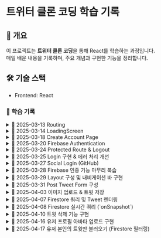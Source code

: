 # 트위터 클론 코딩 학습 기록  

## 📌 개요  
이 프로젝트는 **트위터 클론 코딩**을 통해 React를 학습하는 과정입니다.  
매일 배운 내용을 기록하며, 주요 개념과 구현한 기능을 정리합니다.  

## 🛠️ 기술 스택  
- Frontend: React  

### 📆 학습 기록  

<details>
  <summary>📅 2025-03-13  Routing</summary>

- React Router 설정 (`react-router-dom` 활용)  
- `createBrowserRouter`를 사용한 라우팅 구조 생성  
- `Outlet`을 활용한 레이아웃 컴포넌트 적용  
- 로그인 및 회원가입 페이지는 레이아웃에서 제외  
- `styled-components`를 사용한 글로벌 스타일 적용 (`createGlobalStyle`)  

</details>

<details>
  <summary>📅 2025-03-14  LoadingScreen</summary>

- **Firebase Authentication을 위한 로딩 처리 로직 추가**  
  - `isLoading` 상태(`useState`)를 활용하여 초기값을 `true`로 설정  
  - Firebase가 사용자 인증 정보를 확인할 시간을 확보하기 위해 `async` 함수 `init` 생성  
  - `useEffect`를 사용하여 컴포넌트 마운트 시 `init` 실행 → Firebase 확인 후 `isLoading`을 `false`로 변경  
  - `isLoading` 값에 따라 **로딩 화면 (`LoadingScreen`) 또는 `RouterProvider` 렌더링**  

#### 🆕 새롭게 알게 된 개념  

<details>
  <summary>1. &lt;Wrapper&gt; 태그</summary>

- `styled-components`를 사용할 때, **스타일이 적용된 컨테이너 컴포넌트**로 활용됨.  
- `div` 대신 **`styled.div`를 생성하여** `Wrapper`처럼 사용 가능.  
- 일반적으로 **레이아웃을 잡거나 특정 스타일을 적용할 때 유용**함.  

</details>

<details>
  <summary>2. `useEffect(() => { init(); }, []);` 구조</summary>

- `useEffect`는 **리액트 컴포넌트가 렌더링될 때 실행되는 사이드 이펙트 처리용 함수**.  
- 위 코드의 역할:  
  1. **컴포넌트가 처음 렌더링될 때(`[]` 의존성 배열이 빈 배열이므로)** `init()` 함수를 실행.  
  2. `init()`은 Firebase가 사용자 정보를 확인하는 **비동기 함수**.  
  3. Firebase 확인이 끝나면 `isLoading` 상태를 `false`로 변경.  
- 핵심 개념:  
  - `useEffect`의 **두 번째 인자로 빈 배열 `[]`을 넘기면, 마운트 시 한 번만 실행됨**.  
  - `useEffect` 내부에서 `init()` 호출 → **초기 설정 및 비동기 데이터 로딩 처리 가능**.  

</details>

</details>

<details>
  <summary>📅 2025-03-18  Create Account Page</summary>

- **회원가입 페이지 UI 및 입력 로직 구현**  
  - `styled-components`를 활용하여 **Wrapper, Form, Input 컴포넌트 생성**  
  - `useState`를 활용하여 **name, email, password 상태 관리**  
  - `onChange` 이벤트 핸들러를 활용하여 **입력값을 상태와 연결**  
  - `onSubmit` 이벤트 핸들러를 활용하여 **폼 제출 시 값 확인 (console.log)**  

- **회원가입 로딩 상태 처리**  
  - `isLoading` 상태(`useState`)를 활용하여 **회원가입 중 로딩 화면 표시**  
  - `try-catch-finally` 블록을 활용하여 **Firebase 연동 시 로딩 상태 변경**  
  - 에러 발생 시 **에러 메시지 상태(`error`) 추가 및 화면에 표시**  

- **스타일링 개선 (CSS 적용)**  
  - `styled-components`를 활용하여 **입력 필드 및 버튼 스타일 적용**  
  - `Wrapper`를 사용해 **회원가입 페이지를 화면 중앙에 정렬**  
  - `input[type="submit"]`에 **hover 효과 추가 (opacity 조정)**  

#### 🆕 새롭게 알게 된 개념  

<details>
  <summary>4. `e.preventDefault();` 를 사용한 새로고침 방지</summary>

- `e.preventDefault();`는 **HTML 폼이 기본적으로 실행하는 새로고침 동작을 막아주는 역할**을 함.  
- 폼이 제출될 때 페이지가 리로드되지 않도록 하여 **비동기 처리(Firebase 연동 등)를 원활하게 수행할 수 있음**.  
- `onSubmit` 이벤트 핸들러에서 호출하여 **입력된 데이터를 유지한 상태로 처리 가능**.  

```jsx
const onSubmit = (event) => {
  event.preventDefault(); // 폼 제출 시 새로고침 방지
  console.log(name, email, password);
};
```
</details>

</details>

 <details>
  <summary>📅 2025-03-20  Firebase Authentication</summary>

- **Firebase를 활용한 회원가입 기능 구현**  
  - `createUserWithEmailAndPassword`를 사용하여 **Firebase 인증으로 사용자 계정 생성**  
  - `updateProfile`을 사용하여 **사용자의 Display Name 설정**  
  - `navigate`를 활용하여 **회원가입 완료 후 홈 화면으로 이동**  

- **회원가입 로딩 상태 처리**  
  - `isLoading` 상태(`useState`)를 활용하여 **회원가입 중 로딩 화면 표시**  
  - `try-catch-finally` 블록을 활용하여 **Firebase 연동 시 로딩 상태 변경**  
  - 에러 발생 시 **에러 메시지 상태(`error`) 추가 및 화면에 표시**  

- **회원가입 입력값 유효성 검사**  
  - `name`, `email`, `password`가 비어 있는지 확인하고 비어 있으면 회원가입 진행하지 않음  
  - `isLoading` 상태가 `true`일 때 중복 제출 방지  

- **회원가입 성공 후 자동 로그인 처리**  
  - Firebase는 `createUserWithEmailAndPassword`를 사용하면 **자동으로 로그인된 상태**가 됨  
  - `updateProfile`을 사용하여 사용자 프로필 업데이트 가능  

#### 🆕 새롭게 알게 된 개념  

<details>
  <summary>1. `createUserWithEmailAndPassword` 를 사용한 Firebase 회원가입</summary>

- `createUserWithEmailAndPassword(auth, email, password)`를 사용하면 **Firebase에서 계정을 생성**할 수 있음.  
- 계정 생성이 완료되면 **사용자는 자동으로 로그인됨**.  
- `try-catch` 문을 활용하여 **계정 생성 오류를 감지하고 처리** 가능.  

```jsx
const onSubmit = async (event) => {
  event.preventDefault();
  if (!name || !email || !password || isLoading) return;

  setIsLoading(true);
  try {
    const userCredential = await createUserWithEmailAndPassword(auth, email, password);
    console.log("User created:", userCredential.user);

    // 사용자 프로필 업데이트
    await updateProfile(userCredential.user, { displayName: name });

    // 회원가입 후 홈으로 이동
    navigate("/");
  } catch (error) {
    console.error("Error creating user:", error);
  } finally {
    setIsLoading(false);
  }
};
```
 </details>
</details>

<details>
  <summary>📅 2025-03-24  Protected Route & Logout</summary>

- **Protected Route 컴포넌트 구현**  
  - `auth.currentUser`를 통해 사용자가 로그인했는지 여부 확인  
  - 로그인 상태가 아니라면 `<Navigate to="/login" />`을 통해 **로그인 페이지로 리디렉션**  
  - 로그인 상태라면 `children`을 반환하여 **보호된 페이지 표시**  
  - `Layout` 컴포넌트를 `ProtectedRoute`로 감싸 **Home / Profile 등 하위 경로를 한 번에 보호**  

- **로그아웃 기능 추가**  
  - `signOut(auth)`를 호출하여 **Firebase에서 사용자 로그아웃 처리**  
  - 로그아웃 후 페이지 새로고침 시 자동으로 **로그인 페이지로 이동**됨 (`ProtectedRoute` 덕분)  
  - Home 페이지에 테스트용 로그아웃 버튼 구현  

---

🌟 **Protected Route의 개념**

- `ProtectedRoute`는 **특정 조건을 만족한 사용자만 특정 페이지에 접근할 수 있도록 보호하는 컴포넌트**  
- 주로 인증(로그인) 여부, 사용자 권한, 구독 상태 등의 조건을 기반으로 접근 제어를 수행
- 조건을 만족하지 않으면 다른 페이지(예: 로그인, 접근 거부 페이지 등)로 리디렉션
- 리액트의 `children` 속성을 통해 **내부에 감싸진 컴포넌트를 조건 만족 시에만 렌더링**

```tsx
export default function ProtectedRoute({ children }: { children: React.ReactNode }) {
  const user = auth.currentUser;

  if (user === null) {
    return <Navigate to="/login" />;
  }

  return children;
}
```
 </details>
</details>
<details>
  <summary>📅 2025-03-25  Login 구현 & 에러 처리 개선</summary>

- **회원가입/로그인 시 에러 처리 로직 개선**  
  - `try-catch` 블록을 통해 Firebase 에러를 포착하고 사용자에게 알림 표시  
  - 기존 `setError(message)` 방식 대신, **더 사용자 친화적인 메시지 출력 구조 구상**  
  - 에러가 발생한 경우 `instanceof FirebaseError`로 구분 후 `error.code`, `error.message` 추출 가능

- **로그인 기능 구현 (`signInWithEmailAndPassword`)**  
  - 이메일/비밀번호가 비어 있거나 `isLoading` 상태일 경우 제출 방지  
  - 로그인 성공 시 홈 화면으로 이동 (`navigate("/")`)  
  - 로그인 실패 시 Firebase에서 제공하는 메시지를 출력  

- **회원가입/로그인 전환 링크 추가 (`Link` 컴포넌트 사용)**  
  - 로그인 페이지에 “계정이 없으신가요?” → 회원가입 페이지로 이동  
  - 회원가입 페이지에 “이미 계정이 있으신가요?” → 로그인 페이지로 이동  
  - 중복되는 스타일 요소는 `auth-components.ts`에 공통화하여 재사용  

---

🎯 **Toast를 활용한 사용자 친화적 에러 표시 적용**
설치 명령어:

```bash
npm install react-toastify
```

- `react-toastify`를 도입하여 사용자에게 **더 직관적이고 눈에 띄는 에러 메시지 제공**
- 기존의 `<Error>{error}</Error>` 렌더링 방식보다 유지보수성과 UX 측면에서 향상됨

```tsx
import { toast } from "react-toastify";
import "react-toastify/dist/ReactToastify.css";

try {
  // Firebase 로그인/회원가입 로직
} catch (error) {
  if (error instanceof FirebaseError) {
    toast.error(error.message); // 사용자에게 에러 메시지를 띄움
  }
}
```
- `App.tsx` 또는 루트 컴포넌트에 `<ToastContainer />`를 추가하여 어느 컴포넌트에서도 토스트 메시지 출력 가능

```tsx
import { ToastContainer } from "react-toastify";

function App() {
  return (
    <>
      <RouterProvider router={router} />
      <ToastContainer />
    </>
  );
}
```

✅ 장점

에러가 화면 상단에 애니메이션과 함께 표시되어 가시성 증가

로그인/회원가입 화면의 코드가 더 깔끔해지고 단순해짐

사용자 경험(UX) 관점에서도 긍정적 효과

🆕 새롭게 알게 된 개념
<details> <summary>1. `instanceof`를 사용한 에러 타입 구분</summary>
instanceof 키워드를 사용하면 특정 객체가 어떤 클래스의 인스턴스인지 확인할 수 있음

Firebase에서 발생한 에러가 FirebaseError 클래스의 인스턴스인지 확인하여 에러를 선별적으로 처리 가능

```tsx
if (error instanceof FirebaseError) {
  toast.error(error.message);
}
```
</details> <details> <summary>2. `Switcher` 태그를 활용한 로그인/회원가입 페이지 전환</summary>
styled-components로 만든 Switcher 컴포넌트를 사용해
회원가입 ↔ 로그인 페이지 간 이동을 유도하는 UI 구성 요소 구현

```tsx
<Switcher>
  계정이 없으신가요? <Link to="/create-account">회원가입</Link>
</Switcher>
```
컴포넌트화하여 로그인/회원가입 페이지 모두에서 재사용 가능하며 스타일 유지도 쉬움

</details> </details> 

<details>
  <summary>📅 2025-03-27  Social Login (GitHub)</summary>

- **GitHub 소셜 로그인 연동 (Firebase Authentication)**  
  - Firebase 콘솔의 **Authentication > Sign-in method**에서 GitHub 로그인 활성화  
  - GitHub 개발자 설정에서 OAuth 앱 등록 (`https://github.com/settings/developers`)  
    - 콜백 URL은 Firebase에서 제공하는 주소 사용  
    - Client ID, Client Secret을 Firebase에 등록 후 저장

- **GitHub 로그인 버튼 컴포넌트 생성**  
  - `public/` 디렉토리에 GitHub SVG 아이콘 추가  
  - `styled-components`로 스타일링된 버튼 구현  
  - `login` 및 `create-account` 페이지에 GitHub 버튼 삽입

- **Firebase GitHub Provider로 로그인 처리 구현**  
  - `GitHubAuthProvider` 인스턴스 생성  
  - `signInWithPopup(auth, provider)` 또는 `signInWithRedirect(auth, provider)` 사용 가능  
  - 로그인 성공 시 `navigate("/")`를 통해 홈으로 리디렉션  
  - 로그인 실패 시 콘솔에 에러 출력 (`popup-cancelled`, `auth/account-exists-with-different-credential` 등)

- **주의 사항**  
  - 동일한 이메일로 이미 가입된 계정이 있다면 **다른 자격 증명 충돌 에러 발생**  
  - Firebase 콘솔에서 GitHub 로그인을 활성화하지 않으면 로그인 시도 자체가 실패함

- **결과**
  - 이메일/비밀번호 없이 **GitHub 계정만으로 로그인 가능**
  - 기존 로그인 흐름에 **소셜 로그인 옵션이 추가됨**으로써 사용자 접근성 향상  
  - 인증 완료 후 홈으로 리디렉션되어 정상 로그인 상태 유지 확인

</details>

<details>
  <summary>📅 2025-03-28  Firebase 인증 기능 마무리 복습</summary>

---

### 🔑 Firebase `auth` 객체에서 자주 사용하는 메서드

| 메서드 | 설명 |
|--------|------|
| `auth.currentUser` | 현재 로그인된 사용자 정보 (없으면 `null`) |
| `signInWithEmailAndPassword(auth, email, password)` | 이메일/비밀번호로 로그인 |
| `createUserWithEmailAndPassword(auth, email, password)` | 이메일/비밀번호로 회원가입 |
| `updateProfile(user, { displayName })` | 사용자 프로필 이름 설정 |
| `signOut(auth)` | 로그아웃 처리 |
| `sendPasswordResetEmail(auth, email)` | 비밀번호 재설정 이메일 발송 |

---

### ⏳ 비동기 처리 흐름

- 회원가입 및 로그인 요청은 **`async/await + try-catch`** 조합으로 처리
- `isLoading` 상태를 통해 요청 중 중복 클릭 방지 및 로딩 처리
- `useEffect(() => { init(); }, [])`로 초기 로그인 상태 확인

---

### 🎨 styled-components 사용 이유

- 기존 CSS 파일보다 **컴포넌트 단위로 스타일을 관리**할 수 있어 유지보수가 용이함  
- JS 안에서 스타일을 선언할 수 있어 **조건부 스타일링, 재사용성**이 뛰어남  
- 여러 페이지에서 공통 사용되는 폼 UI 구성요소들을 **분리 및 재사용** 가능

---

### 💡 상태(state) 한 줄로 줄이기 팁

> 여러 개의 상태값을 객체로 묶어서 간결하게 관리 가능

```tsx
const [form, setForm] = useState({
  name: "",
  email: "",
  password: "",
  isLoading: false,
  error: "",
});
```
```tsx
// 업데이트 예시
setForm(prev => ({ ...prev, email: "example@email.com" }));
상태 관리를 하나의 객체로 합치면 가독성과 확장성 모두 향상됨
```
</details> 

<details>
  <summary>📅 2025-03-29  Layout 구성 및 내비게이션 바 구현</summary>

- **로그인 후 사용자 화면에 고정될 내비게이션 바(UI) 구성**  
  - `Layout` 컴포넌트에 `Wrapper`와 `Menu`, `MenuItem` 구조로 좌측 고정 바 생성  
  - `Home`, `Profile`, `Logout` 아이콘을 **[HeroIcons](https://heroicons.com/)** 에서 SVG로 가져와 적용  
  - `Link` 컴포넌트를 활용하여 페이지 이동 (홈/프로필), 로그아웃은 버튼 처리  
  - 로그아웃 클릭 시 `window.confirm()`을 사용해 **사용자 확인 후** 로그아웃 처리  

- **스타일 구성 (`styled-components`)**
  - `Wrapper`: `display: grid;`, `grid-template-columns: 1fr 4fr`로 **좌우 영역 분할**  
  - `Menu`: `display: flex;`, `flex-direction: column;` 으로 **세로 정렬된 버튼 구성**  
  - `MenuItem`: 원형 버튼 형태 (`border-radius: 50%`, `width/height: 50px`)  

- **로그아웃 처리 흐름**
  - 클릭 시 `window.confirm()`으로 확인 팝업 출력  
  - 확인 시 `await signOut(auth)` → `navigate("/login")`  

---

### 🆕 새롭게 알게 된 개념

<details>
  <summary>1. `grid-template-columns`를 사용한 CSS Grid 레이아웃</summary>

- `grid-template-columns`는 CSS Grid에서 **각 열의 비율 또는 크기를 지정**하는 속성  
- 예시: `grid-template-columns: 1fr 4fr`  
  - 전체 화면을 5등분하여, 왼쪽은 `1`, 오른쪽은 `4` 비율로 너비를 나눔  
  - **사이드바 + 본문 구성**에 유용함  
- 함께 사용된 속성 예시:

```tsx
const Wrapper = styled.div`
  display: grid;
  grid-template-columns: 1fr 4fr;
  gap: 20px;
  padding: 50px 0;
  max-width: 860px;
  width: 100%;
`;
```
</details> 
</details>

<details>
  <summary>📅 2025-03-31  Post Tweet Form 구성</summary>

### 📌 구현한 내용

- **트윗 작성 폼(PostTweetForm) 컴포넌트 구현**  
  - `<textarea>`를 사용하여 트윗 내용 입력 가능  
  - 이미지 파일 첨부 기능 추가 (`input type="file"` + `label` 클릭으로 연결)  
  - 작성 버튼과 첨부 버튼에 스타일 적용 (`styled-components`)  

- **입력 상태 관리 (State)**  
  - `useState`로 `tweet`, `file`, `isLoading` 상태 관리  
  - `onChange` 이벤트로 텍스트 입력 및 파일 첨부 처리  

- **조건부 렌더링**  
  - 첨부된 파일 유무에 따라 `"Add Photo"` → `"Photo Added"` 텍스트 전환  
  - `accept="image/*"`로 이미지 파일만 허용  
  - `rows`, `maxLength`를 통해 텍스트 입력 크기 제한  

---

### 🆕 새롭게 알게 된 개념
<details>

#### ⭐ `htmlFor="file"`의 의미
- `<label>` 요소에 `htmlFor="file"`을 설정하면  
  해당 `label` 클릭 시 `id="file"`을 가진 `<input>` 요소가 클릭됨  
- 즉, **기본 파일 업로드 UI 대신 커스텀 버튼(`label`)으로 파일 업로드 트리거 가능**  
- 실제 `<input type="file">`은 `display: none`으로 숨기고 UI는 `label`로 대체함

```tsx
<label htmlFor="file">Add Photo</label>
<input type="file" id="file" accept="image/*" style={{ display: "none" }} />
```

---

#### ⭐ `accept="image/*"`의 의미
- `input`의 `accept` 속성은 **업로드할 수 있는 파일의 형식을 제한**함  
- `"image/*"`은 **모든 이미지 확장자(jpg, png, gif 등)를 허용**하는 의미  
- 사용자가 다른 형식(PDF 등)을 첨부하려고 하면 브라우저가 제한함

```tsx
<input type="file" accept="image/*" />
```

</details>
</details>

<details>
  <summary>📅 2025-04-03  이미지 업로드 & 트윗 저장</summary>

- **Firebase Storage & Firestore 연동하여 이미지 포함 트윗 저장**  
  - 트윗 작성 시 사용자가 사진을 첨부했다면, 해당 이미지를 Firebase Storage에 업로드  
  - 업로드한 이미지의 **Download URL을 Firestore 문서에 추가**하여 트윗 내용과 함께 저장  

- **업로드 경로 설계**  
  - `tweets/{username}_{userId}/{doc.id}` 형태로 저장  
  - 사용자별로 폴더 분리하여 트윗 이미지 관리  

- **Firestore 문서 업데이트 흐름**  
  - `addDoc()`으로 트윗 생성 → 트윗 ID 확보  
  - `uploadBytes()`로 Storage에 이미지 업로드  
  - `getDownloadURL()`로 이미지 URL 확보  
  - `updateDoc()`으로 해당 트윗 문서에 이미지 URL 추가

- **트윗 완료 후 상태 초기화 처리**  
  - `setTweet("")`, `setFile(null)`로 입력 필드 초기화

---

### 🔄 트윗 + 이미지 저장 흐름 요약

```tsx
const locationRef = ref(storage, `tweets/${user.displayName}_${user.uid}/${doc.id}`);
await uploadBytes(locationRef, file);
const url = await getDownloadURL(locationRef);
await updateDoc(doc, { photo: url });
```

---

### 📌 `required` 속성의 개념

- `required`는 **HTML의 유효성 검사 속성 중 하나**
- 해당 입력 필드에 **값이 입력되지 않으면 폼 제출을 막음**
- 브라우저가 자동으로 "이 필드를 입력하세요"와 같은 메시지를 보여줌  
- 주로 사용자 입력이 **반드시 필요한 경우에 사용**

```html
<input type="text" required />
```

예시: 사용자가 아무것도 입력하지 않고 폼을 제출하려 할 때, 제출이 중단됨

</details>



<details>
<summary>📆 2025-04-07 Firestore 쿼리 및 Tweet 렌더링  </summary>

- **Firestore에서 트윗 데이터 가져오기**
  - `getDocs()`와 `query()` 조합을 통해 Firestore의 `tweets` 컬렉션에서 데이터 조회
  - `orderBy("createdAt", "desc")`로 최신순 정렬
  - `snapshot.docs.map()`을 활용해 데이터 가공 후 `useState`로 상태 업데이트  

- **타입 정의 및 상태 관리**
  - `interface ITweet` 정의하여 트윗 데이터의 타입 명세
  - `useState<ITweet[]>`로 트윗 리스트 상태 관리  

- **`Tweet` 컴포넌트 분리 및 렌더링**
  - `Tweet.tsx` 생성하여 트윗 단일 UI 렌더링 컴포넌트 구현
  - `props`로 트윗 내용, 유저명, 이미지 등을 전달 받아 렌더링
  - `map()`을 통해 리스트 렌더링 시 `key`로 `tweet.id` 활용  

- **UI 구성**
  - `styled-components`를 활용한 `Wrapper`, `Username`, `Payload`, `Photo` 등의 UI 스타일 적용  
  - `grid-template-columns`를 사용한 트윗 배치 구성  

---

### 새롭게 알게 된 개념

<details>
  <summary>`grid-template-rows` + `overflow-y: scroll`을 활용한 레이아웃</summary>

- 상단에 트윗 작성 폼 고정, 하단 트윗 리스트만 스크롤 되도록 설정  
- `grid-template-rows: 1fr 5fr` + `overflow-y: scroll` 조합 활용  
</details>
</details>

<details>
<summary>📆 2025-04-08 Firestore 실시간 쿼리 (`onSnapshot`)  </summary>

### 🔄 실시간 데이터 구독 기능 구현

- `getDocs()` 대신 `onSnapshot()`을 사용하여 **쿼리 결과에 대한 실시간 구독** 구현
- Firestore에서 데이터 **추가 / 수정 / 삭제 시 자동 반영**
- `useEffect` 내에서 `onSnapshot()` 호출 → **마운트 시 구독 시작, 언마운트 시 구독 해제**

```tsx
useEffect(() => {
  const unsubscribe = onSnapshot(tweetsQuery, (snapshot) => {
    const tweets = snapshot.docs.map((doc) => {
      const { tweet, createdAt, userId, username, photo } = doc.data();
      return {
        id: doc.id,
        tweet,
        createdAt,
        userId,
        username,
        photo,
      };
    });
    setTweets(tweets);
  });

  return () => {
    // 언마운트 시 실시간 구독 해제 (cleanup)
    unsubscribe();
  };
}, []);
```

---

### ⚠️ 성능 고려: `limit()` 적용

- **불필요한 데이터 과다 수신 방지**를 위해 `limit()` 사용
- 예: `limit(25)` → 최근 25개 트윗만 조회

```tsx
const tweetsQuery = query(
  collection(database, "tweets"),
  orderBy("createdAt", "desc"),
  limit(25)
);
```

---

### 새롭게 알게 된 개념

<details>
  <summary>1. `teardown` / `cleanup` 함수</summary>

- `useEffect`에서 **리턴하는 함수는 컴포넌트 언마운트 시 실행됨**
- 실시간 구독(`onSnapshot`) 또는 이벤트 리스너 제거 시 사용
- **메모리 누수 방지** 및 **불필요한 구독 제거**를 위해 필수

```tsx
useEffect(() => {
  const unsubscribe = onSnapshot(...);
  return () => {
    unsubscribe(); // 컴포넌트가 사라질 때 구독 해제
  };
}, []);
```

</details>

<details>
  <summary>2. `await`의 사용 이유</summary>

- `onSnapshot` 자체는 **비동기 함수가 아니므로 `await`가 필요하지 않음**
- 기존 `getDocs()`는 `await`가 필요했지만, `onSnapshot()`은 동기적으로 **unsubscribe 함수**를 반환함
- 실무에서는 `await onSnapshot()` ❌ → **단순히 `onSnapshot()` 호출** ✅

```tsx
// ❌ 잘못된 예시
const unsubscribe = await onSnapshot(...);

// ✅ 올바른 사용
const unsubscribe = onSnapshot(...);
```

</details>

</details>


<details>
<summary>📆 2025-04-10 트윗 삭제 기능 구현</summary>

### 트윗 삭제 조건 및 기능 구현

- 트윗 작성자와 현재 로그인 사용자의 ID가 동일할 경우에만 **삭제 버튼 표시**
- 삭제 시 다음 두 작업을 함께 수행:
  1. **Firestore에서 트윗 문서 삭제**
  2. **Firebase Storage에서 연결된 이미지 파일 삭제**

```tsx
// 삭제 버튼 클릭 시
const onDelete = async () => {
  const ok = confirm("Are you sure you want to delete this tweet?");
  if (!ok || !user || user.uid !== userId) return;

  try {
    // 1. Firestore에서 문서 삭제
    await deleteDoc(doc(database, "tweets", id));

    // 2. Storage에서 이미지 삭제 (이미지가 존재할 경우)
    if (photo) {
      const photoRef = ref(storage, `tweets/${user.uid}/${id}`);
      await deleteObject(photoRef);
    }
  } catch (error) {
    console.error("삭제 중 오류 발생:", error);
  }
};
```

---

### 삭제 버튼 조건부 렌더링

```tsx
{user?.uid === userId ? <DeleteButton onClick={onDelete}>Delete</DeleteButton> : null}
```

---

### 이미지 경로 규칙

트윗 이미지 파일은 아래 경로에 저장됨:

```
tweets/{user.uid}/{tweet.id}
```

> 👉 트윗 삭제 시 이미지 파일 경로를 쉽게 참조하기 위해 **트윗의 ID와 이미지 파일명 일치**시킴

---

### 새롭게 알게 된 개념

<details>
  <summary>1. `ref()` 함수 (Firebase Storage)</summary>

- `ref()`는 Firebase Storage 내의 **파일 또는 디렉토리의 경로를 참조**하기 위한 함수
- 예를 들어, 특정 사용자의 트윗 이미지에 대한 참조 객체를 만들 때 사용

```tsx
const photoRef = ref(storage, `tweets/${user.uid}/${tweet.id}`);
```

- 해당 `ref` 객체는 다음과 같은 작업에 사용됨:
  - 파일 업로드: `uploadBytes(photoRef, file)`
  - URL 가져오기: `getDownloadURL(photoRef)`
  - 파일 삭제: `deleteObject(photoRef)`
</details>
</details>

<details>
<summary>📆 2025-04-16 유저 프로필 아바타 업로드 구현</summary>

### 📌 구현한 내용

- **사용자 프로필 화면(Profile Page) 구성**
  - 사용자 이름과 아바타(프로필 사진) 표시
  - 아바타가 없을 경우 SVG 아이콘으로 대체
  - 아바타 클릭 시 파일 선택창 열림 (커스텀 스타일링된 label 사용)

- **이미지 업로드 흐름**
  1. `<input type="file" accept="image/*" />`로 이미지 파일 선택
  2. Firebase Storage에 이미지 업로드
  3. 업로드된 이미지의 URL을 사용자 프로필에 저장 (`updateProfile`)
  4. 상태 업데이트 (`setAvatar`) → 화면에 즉시 반영

- **Firebase Storage 저장 경로 설계**
  - 아바타는 `avatars/{userId}` 경로에 저장됨
  - 동일한 경로에 **이미지를 덮어쓰기(override)** 하여 스토리지 용량 최적화

---

### 💡 새롭게 알게 된 개념

<details>
<summary>1. 아바타 업로드 버튼과 숨겨진 input 연결</summary>

- `<label>`과 `<input type="file">`를 연결하여 커스텀 버튼처럼 동작하게 구현
- `htmlFor="avatar"`와 `id="avatar"` 속성을 사용

```tsx
<label htmlFor="avatar">Upload Avatar</label>
<input type="file" id="avatar" accept="image/*" style={{ display: "none" }} />
```

</details>

<details>
<summary>2. Firebase Storage에 아바타 이미지 업로드</summary>

- `ref()` 함수를 사용해 저장 경로 참조 객체 생성
- 사용자 ID를 이미지 이름으로 사용 → 덮어쓰기 방식으로 관리

```tsx
const locationRef = ref(storage, `avatars/${user.uid}`);
await uploadBytes(locationRef, file);
const url = await getDownloadURL(locationRef);
```

</details>

<details>
<summary>3. `updateProfile`로 사용자 이미지 URL 설정</summary>

- Firebase Authentication의 사용자 프로필에 아바타 URL 저장
- 저장된 URL은 `user.photoURL`로 참조 가능

```tsx
await updateProfile(user, { photoURL: avatarUrl });
```

</details>

<details>
<summary>4. 이미지 하나만 저장하는 방식의 스토리지 관리 전략</summary>

- 동일한 사용자에 대해 **이미지를 덮어쓰기 방식으로 저장**
  - 예: `avatars/abc123` → 새 이미지를 업로드하면 기존 이미지 덮어씀
- 스토리지에 **불필요한 중복 이미지 저장 방지**
  - 비용 절감 및 관리 효율성 향상

</details>

---

### ✅ 전체 흐름 요약

```tsx
// 1. 이미지 선택
const file = e.target.files?.[0];

// 2. 업로드 위치 지정 (유저 ID 기준)
const locationRef = ref(storage, `avatars/${user.uid}`);

// 3. Storage에 업로드
await uploadBytes(locationRef, file);

// 4. 이미지 URL 가져오기
const avatarUrl = await getDownloadURL(locationRef);

// 5. 사용자 프로필 업데이트
await updateProfile(user, { photoURL: avatarUrl });

// 6. 상태 업데이트 → UI 변경
setAvatar(avatarUrl);
```

---

📸 **결과**
- 프로필 화면에서 아바타 이미지를 변경 가능
- Firebase Storage에는 사용자당 **이미지 1개만 저장됨**
- 매번 새 이미지를 업로드해도 기존 이미지를 덮어써 **스토리지 낭비 없음**

</details>

<details>
<summary>📆 2025-04-17 유저 본인의 트윗만 불러오기 (Firestore 필터링)</summary>

### 📌 구현한 기능
- 현재 로그인된 유저의 UID를 기준으로 Firestore의 `tweets` 컬렉션에서 **자신이 작성한 트윗만 조회**
- `useEffect`를 활용하여 마운트 시 `fetchTweets()` 함수 실행
- 필터링 쿼리를 위해 **Firestore 인덱스 생성 작업 필요**

---

### 🔨 사용된 코드 요약

```tsx
useEffect(() => {
  fetchTweets();
}, []);
```

```tsx
const tweetQuery = query(
  collection(database, "tweets"),
  where("userId", "==", user.uid),        // 현재 로그인된 유저의 트윗만 조회
  orderBy("createdAt", "desc"),           // 최신순 정렬
  limit(25)                               // 최대 25개까지만 가져오기
);

const snapshot = await getDocs(tweetQuery);

const tweets = snapshot.docs.map(doc => {
  const { tweet, createdAt, userId, username, photo } = doc.data();
  return {
    id: doc.id,
    tweet,
    createdAt,
    userId,
    username,
    photo,
  };
});

setTweets(tweets);
```

---

### 📘 새롭게 알게 된 개념

<details>
<summary>1. `useEffect(() => { fetchTweets(); }, [])`에서 `[]`의 의미</summary>

- `[]`는 **의존성 배열(Dependency Array)** 로, 비어있을 경우 해당 `useEffect`는 **컴포넌트가 처음 마운트될 때 1회만 실행**됨.
- 이 구조는 **초기 데이터 로딩 시점에 fetch 함수 호출**을 할 때 자주 사용됨.
- `fetchTweets()`를 반복해서 호출하지 않도록 막는 안전장치 역할.

</details>

<details>
<summary>2. Firestore `where()` + `orderBy()`를 함께 사용한 쿼리 필터링</summary>

- `where()`은 Firestore에서 특정 필드 기준으로 **조건을 걸어 필터링**할 수 있는 함수

```tsx
where("userId", "==", user.uid)
```

- `orderBy()`는 정렬 기준을 지정하는 함수
- `limit()`은 가져올 문서 수 제한

> 조합 예시:
```tsx
query(
  collection(database, "tweets"),
  where("userId", "==", user.uid),
  orderBy("createdAt", "desc"),
  limit(25)
);
```

</details>

<details>
<summary>3. Firestore 쿼리 조건에 따라 **인덱스 생성이 필요**할 수 있음</summary>

- Firestore는 매우 유연한 구조를 제공하지만, **복합 필터링(where + orderBy)** 시 **인덱스 생성이 필요**함
- 쿼리를 처음 실행하면 Firebase 콘솔에서 "인덱스를 만들어야 한다"는 에러와 함께 **자동 생성 링크가 제공됨**
- 이 링크를 클릭하여 **해당 조건에 맞는 인덱스를 수동 생성해야 함**
- 생성 이후에는 **해당 조건 쿼리가 자유롭게 작동**함

> ✅ 인덱스 생성은 **한 번만 하면 이후 앱 전체에서 계속 사용할 수 있음**

---

### 🔁 쿼리 조건 정리

| 조건 구문 | 의미 |
|-----------|------|
| `where("userId", "==", user.uid)` | `userId`가 현재 로그인 유저와 같은 문서만 조회 |
| `orderBy("createdAt", "desc")` | 최신 순으로 정렬 |
| `limit(25)` | 최대 25개의 트윗만 가져옴 |

---
</details>
### ✅ 최종 결과

- 프로필 화면에서 해당 유저가 작성한 트윗만 필터링하여 표시 가능
- 필터링 쿼리 동작을 위해 Firestore 인덱스 자동 생성 경험
- `Tweet` 컴포넌트를 재사용하여 동일 UI 구성 완료

</details>